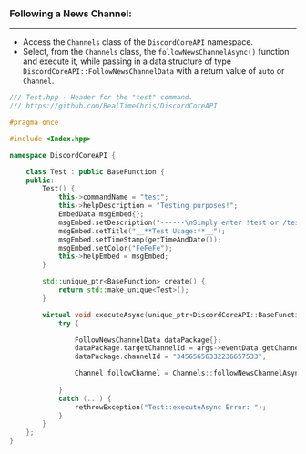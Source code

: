 
### **Following a News Channel:**
---
- Access the `Channels` class of the `DiscordCoreAPI` namespace.
- Select, from the `Channels` class, the `followNewsChannelAsync()` function and execute it, while passing in a data structure of type `DiscordCoreAPI::FollowNewsChannelData` with a return value of `auto` or `Channel`.

```cpp
/// Test.hpp - Header for the "test" command.
/// https://github.com/RealTimeChris/DiscordCoreAPI

#pragma once

#include <Index.hpp>

namespace DiscordCoreAPI {

	class Test : public BaseFunction {
	public:
		Test() {
			this->commandName = "test";
			this->helpDescription = "Testing purposes!";
			EmbedData msgEmbed{};
			msgEmbed.setDescription("------\nSimply enter !test or /test!\n------");
			msgEmbed.setTitle("__**Test Usage:**__");
			msgEmbed.setTimeStamp(getTimeAndDate());
			msgEmbed.setColor("FeFeFe");
			this->helpEmbed = msgEmbed;
		}

		std::unique_ptr<BaseFunction> create() {
			return std::make_unique<Test>();
		}

		virtual void executeAsync(unique_ptr<DiscordCoreAPI::BaseFunctionArguments> args) {
			try {

				FollowNewsChannelData dataPackage{};
				dataPackage.targetChannelId = args->eventData.getChannelId();
				dataPackage.channelId = "34565656332236657533";

				Channel followChannel = Channels::followNewsChannelAsync(dataPackage).get();
				
			}
			catch (...) {
				rethrowException("Test::executeAsync Error: ");
			}
		}
	};
}
```
